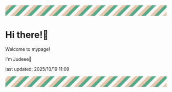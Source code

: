 <!-- Header image -->
<img src="./pokemon/pokemon_31.png" width="1000">

# Hi there!👋

Welcome to mypage!

I'm Judeee🐷

last updated: 2025/10/19 11:09

<!-- Footer image -->
<img src="./pokemon/pokemon_31.png" width="1000">
